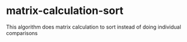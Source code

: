 # matrix-calculation-sort
This algorithm does matrix calculation to sort instead of doing individual comparisons
